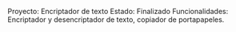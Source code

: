 Proyecto: Encriptador de texto
Estado: Finalizado
Funcionalidades: Encriptador y desencriptador de texto, copiador de portapapeles.
